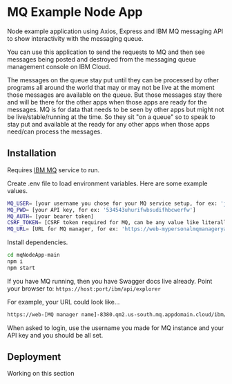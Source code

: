 # MQ Example Node App

Node example application using Axios, Express and IBM MQ messaging API to show interactivity with the messaging queue. 

You can use this application to send the requests to MQ and then see messages being posted and destroyed from the messaging queue management console on IBM Cloud. 

The messages on the queue stay put until they can be processed by other programs all around the world that may or may not be live at the moment those messages are available on the queue. But those messages stay there and will be there for the other apps when those apps are ready for the messages. MQ is for data that needs to be seen by other apps but might not be live/stable/running at the time. So they sit "on a queue" so to speak to stay put and available at the ready for any other apps when those apps need/can process the messages.

## Installation

Requires [IBM MQ](https://www.ibm.com/cloud/mq) service to run.

Create .env file to load environment variables. Here are some example values.
```sh
MQ_USER= [your username you chose for your MQ service setup, for ex: 'juliagulia']
MQ_PWD= [your API key, for ex: '534543uhurifwbsudifhbcwerfw']
MQ_AUTH= [your bearer token]
CSRF_TOKEN= [CSRF token required for MQ, can be any value like literally 'value']
MQ_URL= [URL for MQ manager, for ex: 'https://web-mypersonalmqmanageryay-4fbi.qm1.us-south.mq.appdomain.cloud/ibmmq/rest/v2/messaging/qmgr/mypersonalmqmanageryay/queue/DEV.QUEUE.1/message']
```

Install dependencies.
```sh
cd mqNodeApp-main
npm i
npm start
```
If you have MQ running, then you have Swagger docs live already. 
Point your browser to: `https://host:port/ibm/api/explorer`

For example, your URL could look like...
```sh
https://web-[MQ manager name]-8380.qm2.us-south.mq.appdomain.cloud/ibm/api/explorer
```
When asked to login, use the username you made for MQ instance and your API key and you should be all set.

## Deployment

Working on this section

